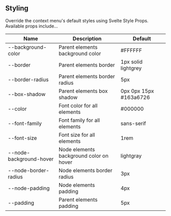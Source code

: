 <section>

## Styling

Override the context menu's default styles using Svelte Style Props. Available props include...

| Name                    | Description                             | Default                |
| ----------------------- | --------------------------------------- | ---------------------- |
| --background-color      | Parent elements background color        | #FFFFFF                |
| --border                | Parent elements border                  | 1px solid lightgrey    |
| --border-radius         | Parent elements border radius           | 5px                    |
| --box-shadow            | Parent elements box shadow              | 0px 0px 15px #163a6726 |
| --color                 | Font color for all elements             | #000000                |
| --font-family           | Font family for all elements            | sans-serif             |
| --font-size             | Font size for all elements              | 1rem                   |
| --node-background-hover | Node elements background color on hover | lightgray              |
| --node-border-radius    | Node elements border radius             | 3px                    |
| --node-padding          | Node elements padding                   | 4px                    |
| --padding               | Parent elements padding                 | 5px                    |

</section>
